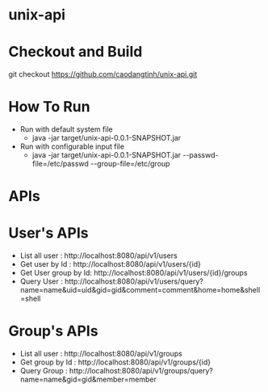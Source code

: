 # unix-api
# Checkout and Build
git checkout https://github.com/caodangtinh/unix-api.git
# How To Run
  - Run with default system file
    - java -jar target/unix-api-0.0.1-SNAPSHOT.jar
  - Run with configurable input file
    - java -jar target/unix-api-0.0.1-SNAPSHOT.jar --passwd-file=/etc/passwd --group-file=/etc/group
# APIs
  # User's APIs
  - List all user : http://localhost:8080/api/v1/users
  - Get user by Id : http://localhost:8080/api/v1/users/{id}
  - Get User group by Id: http://localhost:8080/api/v1/users/{id}/groups
  - Query User : http://localhost:8080/api/v1/users/query?name=name&uid=uid&gid=gid&comment=comment&home=home&shell=shell
  # Group's APIs
   - List all user : http://localhost:8080/api/v1/groups
   - Get group by Id : http://localhost:8080/api/v1/groups/{id}
   - Query Group : http://localhost:8080/api/v1/groups/query?name=name&gid=gid&member=member
